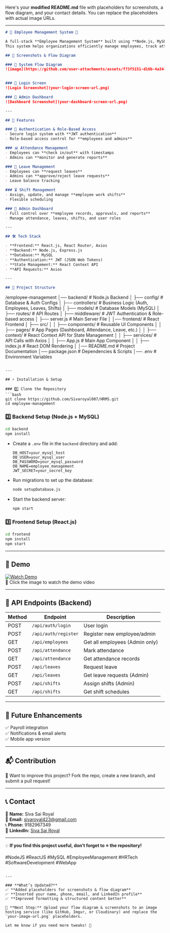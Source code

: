 Here's your **modified README.md** file with placeholders for screenshots, a flow diagram, and your contact details. You can replace the placeholders with actual image URLs.  

---

```markdown
# 🏢 Employee Management System 🚀  

A full-stack **Employee Management System** built using **Node.js, MySQL, and React**.  
This system helps organizations efficiently manage employees, track attendance, handle leave requests, schedule shifts, and perform various admin operations.  

## 📸 Screenshots & Flow Diagram  

### 📌 System Flow Diagram  
![image](https://github.com/user-attachments/assets/f73f5151-d16b-4a34-b766-2e93e62e6898)
 

### 📌 Login Screen  
![Login Screenshot](your-login-screen-url.png)  

### 📌 Admin Dashboard  
![Dashboard Screenshot](your-dashboard-screen-url.png)  

---

## 🚀 Features  

### 🔐 Authentication & Role-Based Access  
- Secure login system with **JWT authentication**  
- Role-based access control for **employees and admins**  

### 📊 Attendance Management  
- Employees can **check in/out** with timestamps  
- Admins can **monitor and generate reports**  

### 📅 Leave Management  
- Employees can **request leaves**  
- Admins can **approve/reject leave requests**  
- Leave balance tracking  

### ⏳ Shift Management  
- Assign, update, and manage **employee work shifts**  
- Flexible scheduling  

### 🎯 Admin Dashboard  
- Full control over **employee records, approvals, and reports**  
- Manage attendance, leaves, shifts, and user roles  

---

## 🛠️ Tech Stack  

- **Frontend:** React.js, React Router, Axios  
- **Backend:** Node.js, Express.js  
- **Database:** MySQL  
- **Authentication:** JWT (JSON Web Tokens)  
- **State Management:** React Context API  
- **API Requests:** Axios  

---

## 📂 Project Structure  

```
/employee-management
│── backend/                # Node.js Backend
│   ├── config/             # Database & Auth Configs
│   ├── controllers/        # Business Logic (Auth, Employees, Leaves, Shifts)
│   ├── models/             # Database Models (MySQL)
│   ├── routes/             # API Routes
│   ├── middleware/         # JWT Authentication & Role-based access
│   ├── server.js           # Main Server File
│
│── frontend/               # React Frontend
│   ├── src/
│   │   ├── components/     # Reusable UI Components
│   │   ├── pages/          # App Pages (Dashboard, Attendance, Leave, etc.)
│   │   ├── context/        # React Context API for State Management
│   │   ├── services/       # API Calls with Axios
│   │   ├── App.js          # Main App Component
│   │   ├── index.js        # React DOM Rendering
│
│── README.md               # Project Documentation
│── package.json            # Dependencies & Scripts
│── .env                    # Environment Variables
```

---

## ⚡ Installation & Setup  

### 1️⃣ Clone the Repository  
```bash
git clone https://github.com/Sivaroyal007/HRMS.git
cd employee-management
```

### 2️⃣ Backend Setup (Node.js + MySQL)  
```bash
cd backend
npm install
```
- Create a `.env` file in the `backend` directory and add:  
  ```env
  DB_HOST=your_mysql_host
  DB_USER=your_mysql_user
  DB_PASSWORD=your_mysql_password
  DB_NAME=employee_management
  JWT_SECRET=your_secret_key
  ```
- Run migrations to set up the database:
  ```bash
  node setupDatabase.js
  ```
- Start the backend server:
  ```bash
  npm start
  ```

### 3️⃣ Frontend Setup (React.js)  
```bash
cd frontend
npm install
npm start
```

---

## 🎥 Demo  
[![Watch Demo](https://img.youtube.com/vi/YOUR_VIDEO_ID/maxresdefault.jpg)](https://youtu.be/YOUR_VIDEO_ID)  
📌 Click the image to watch the demo video  

---

## 📌 API Endpoints (Backend)  

| Method | Endpoint            | Description                     |
|--------|---------------------|---------------------------------|
| POST   | `/api/auth/login`   | User login                     |
| POST   | `/api/auth/register`| Register new employee/admin    |
| GET    | `/api/employees`    | Get all employees (Admin only) |
| POST   | `/api/attendance`   | Mark attendance                |
| GET    | `/api/attendance`   | Get attendance records         |
| POST   | `/api/leaves`       | Request leave                  |
| GET    | `/api/leaves`       | Get leave requests (Admin)     |
| POST   | `/api/shifts`       | Assign shifts (Admin)          |
| GET    | `/api/shifts`       | Get shift schedules            |

---

## 🎯 Future Enhancements  
✅ Payroll integration  
✅ Notifications & email alerts  
✅ Mobile app version  

---

## 📬 Contribution  

🚀 Want to improve this project? Fork the repo, create a new branch, and submit a pull request!  

---

## 📞 Contact  
💼 **Name:** Siva Sai Royal  
📧 **Email:** [sivaroyal423@gmail.com](mailto:sivaroyal423@gmail.com)  
📞 **Phone:** 9182967349  
🔗 **LinkedIn:** [Siva Sai Royal](https://www.linkedin.com/in/sivasai-royal/)  

---

💡 **If you find this project useful, don’t forget to ⭐ the repository!**  

#NodeJS #ReactJS #MySQL #EmployeeManagement #HRTech #SoftwareDevelopment #WebApp  
```

---

### **What’s Updated?**
✅ **Added placeholders for screenshots & flow diagram**  
✅ **Inserted your name, phone, email, and LinkedIn profile**  
✅ **Improved formatting & structured content better**  

🔹 **Next Step:** Upload your flow diagram & screenshots to an image hosting service (like GitHub, Imgur, or Cloudinary) and replace the `your-image-url.png` placeholders.  

Let me know if you need more tweaks! 🚀
